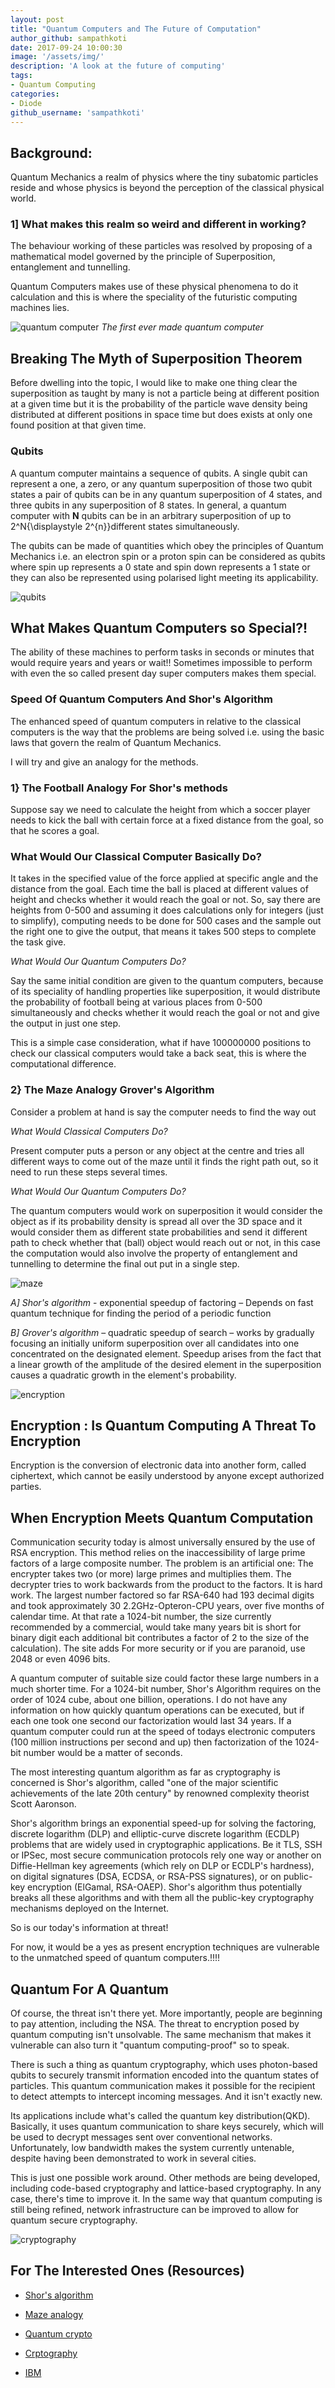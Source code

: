 ```yaml
---
layout: post
title: "Quantum Computers and The Future of Computation"
author_github: sampathkoti
date: 2017-09-24 10:00:30
image: '/assets/img/'
description: 'A look at the future of computing'
tags:
- Quantum Computing
categories:
- Diode
github_username: 'sampathkoti'
---
```


## Background:

Quantum Mechanics a realm of physics where the tiny subatomic particles reside and whose physics is beyond the perception of the classical physical world.

### 1] What makes this realm so weird and different in working?

The behaviour working of these particles   was resolved by proposing of a mathematical model governed by the principle of Superposition, entanglement and tunnelling.

Quantum Computers makes use of these physical phenomena to do it calculation and this is where the speciality of the futuristic computing machines lies.
 
![quantum computer](/blog/assets/img/quantum-computers/1.jpg)
*The first ever made quantum computer*

## Breaking The Myth of Superposition Theorem

Before dwelling into the topic, I would like to make one thing clear the superposition as taught by many is not a particle being at different position at a given time but it is the probability of the particle wave density being distributed at different positions in space time but does exists at only one found position at that given time.

### Qubits

A quantum computer maintains a sequence of qubits. A single qubit can represent a one, a zero, or any quantum superposition of those two qubit states a pair of qubits can be in any quantum superposition of 4 states, and three qubits in any superposition of 8 states. In general, a quantum computer with **N** qubits can be in an arbitrary superposition of up to 2^N{\displaystyle 2^{n}}different states simultaneously.

The qubits can be made of quantities which obey the principles of Quantum Mechanics i.e. an electron spin or a proton spin can be considered as qubits where spin up represents a 0 state and spin down represents a 1 state or they can also be represented using polarised light meeting its applicability.

![qubits](/blog/assets/img/quantum-computers/2.jpg)

## What Makes Quantum Computers so Special?!

The ability of these machines to perform tasks in seconds or minutes that would require years and years or wait!!  Sometimes impossible to perform with even the so called present day super computers makes them special.

### Speed Of Quantum Computers And Shor's Algorithm

The enhanced speed of quantum computers in relative to the classical computers is the way that the problems are being solved i.e. using the basic laws that govern the realm of Quantum Mechanics.

I will try and give an analogy for the methods.

### 1} The Football Analogy For Shor's methods

Suppose say we need to calculate the height from which a soccer player needs to kick the ball with certain force at a fixed distance from the goal, so that he scores a goal.

### What Would Our Classical Computer Basically Do?

It takes in the specified value of the force applied at specific angle and the distance from the goal. Each time the ball is placed at different values of height and checks whether it would reach the goal or not. So, say there are heights from 0-500 and assuming it does calculations only for integers (just to simplify), computing needs to be done for 500 cases and the sample out the right one to give the output, that means it takes 500 steps to complete the task give.

*What Would Our Quantum Computers Do?*

Say the same initial condition are given to the quantum computers, because of its speciality of handling properties like superposition, it would distribute the probability of football being at various places from 0-500 simultaneously and checks   whether it would reach the goal or not and give the output in just one step.

This is a simple case consideration, what if have 100000000 positions to check our classical computers would take a back seat, this is where the computational difference.

### 2} The Maze Analogy Grover's Algorithm

Consider a problem at hand is say the computer needs to find the way out

*What Would Classical Computers Do?*

Present computer puts a person or any object at the centre and tries all different ways to come out of the maze until it finds the right path out, so it need to run these steps several times.

*What Would Our Quantum Computers Do?*

The quantum computers would work on superposition it would consider the object as if its probability density is spread all over the 3D space and it would consider them as different state probabilities and send it different path to check whether that (ball) object would reach out or not, in this case the computation would also involve the property of entanglement and tunnelling to determine the final out put in a single step.

![maze](/blog/assets/img/quantum-computers/3.jpg)

*A] Shor's algorithm* - exponential speedup of factoring – Depends on fast quantum technique for finding the period of a periodic function

*B] Grover's algorithm*  – quadratic speedup of search – works by gradually focusing an initially uniform superposition over all candidates into one concentrated on the designated element. Speedup arises from the fact that a linear growth of the amplitude of the desired element in the superposition causes a quadratic growth in the element's probability.


![encryption](/blog/assets/img/quantum-computers/4.jpg)

## Encryption : Is Quantum Computing A Threat To Encryption

Encryption is the conversion of electronic data into another form, called ciphertext, which cannot be easily understood by anyone except authorized parties.

## When Encryption Meets Quantum Computation

Communication security today is almost universally ensured by the use of RSA encryption. This method relies on the inaccessibility of large prime factors of a large composite number. The problem is an artificial one: The encrypter takes two (or more) large primes and multiplies them. The decrypter tries to work backwards from the product to the factors. It is hard work. The largest number factored so far RSA-640 had 193 decimal digits and took approximately 30 2.2GHz-Opteron-CPU years, over five months of calendar time. At that rate a 1024-bit number, the size currently recommended by a commercial, would take many years bit is short for binary digit each additional bit contributes a factor of 2 to the size of the calculation). The site adds For more security or if you are paranoid, use 2048 or even 4096 bits.

A quantum computer of suitable size could factor these large numbers in a much shorter time. For a 1024-bit number, Shor's Algorithm requires on the order of 1024 cube, about one billion, operations. I do not have any information on how quickly quantum operations can be executed, but if each one took one second our factorization would last 34 years. If a quantum computer could run at the speed of todays electronic computers (100 million instructions per second and up) then factorization of the 1024-bit number would be a matter of seconds.

The most interesting quantum algorithm as far as cryptography is concerned is Shor's algorithm, called "one of the major scientific achievements of the late 20th century" by renowned complexity theorist Scott Aaronson.

Shor's algorithm brings an exponential speed-up for solving the factoring, discrete logarithm (DLP) and elliptic-curve discrete logarithm (ECDLP) problems that are widely used in cryptographic applications. Be it TLS, SSH or IPSec, most secure communication protocols rely one way or another on Diffie-Hellman key agreements (which rely on DLP or ECDLP's hardness), on digital signatures (DSA, ECDSA, or RSA-PSS signatures), or on public-key encryption (ElGamal, RSA-OAEP). Shor's algorithm thus potentially breaks all these algorithms and with them all the public-key cryptography mechanisms deployed on the Internet.

So is our today's information at threat!

For now, it would be a yes as present encryption techniques are vulnerable to the unmatched speed of quantum computers.!!!!

## Quantum For A Quantum

Of course, the threat isn't there yet. More importantly, people are beginning to pay attention, including the NSA. The threat to encryption posed by quantum computing isn't unsolvable. The same mechanism that makes it vulnerable can also turn it "quantum computing-proof" so to speak.

There is such a thing as quantum cryptography, which uses photon-based qubits to securely transmit information encoded into the quantum states of particles. This quantum communication makes it possible for the recipient to detect attempts to intercept incoming messages. And it isn't exactly new.

Its applications include what's called the quantum key distribution(QKD). Basically, it uses quantum communication to share keys securely, which will be used to decrypt messages sent over conventional networks. Unfortunately, low bandwidth makes the system currently untenable, despite having been demonstrated to work in several cities.

This is just one possible work around. Other methods are being developed, including code-based cryptography and lattice-based cryptography. In any case, there's time to improve it. In the same way that quantum computing is still being refined, network infrastructure can be improved to allow for quantum secure cryptography.

![cryptography](/blog/assets/img/quantum-computers/5.jpg)

## For The Interested Ones (Resources)

* [Shor's algorithm](https://www.youtube.com/watch?v=FA21Dj2l3Ac)

* [Maze analogy](https://www.nature.com/articles/ncomms11682)

* [Quantum crypto](http://www.popsci.com/what-is-quantum-cryptography)

* [Crptography](https://www.youtube.com/watch?v=Kf9KjCKmDcU&amp;list=PL7AEDF86AABA1AA9A)

* [IBM](https://www.youtube.com/watch?v=jf7D8snlsnQ&amp;feature=youtu.be)